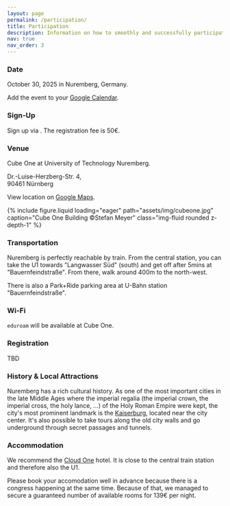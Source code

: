 ```yaml
---
layout: page
permalink: /participation/
title: Participation
description: Information on how to smoothly and successfully participate at the Bavarian Database Day 2025 in Nuremberg.
nav: true
nav_order: 3
---
```




### Date
October 30, 2025 in Nuremberg, Germany.

Add the event to your [Google Calendar](https://calendar.google.com/calendar/event?action=TEMPLATE&tmeid=MGdwNDg1Zmk0ZzM5cTdqYmdqb3R2aXN1aHUgNzU4NTgwZmE0YTBhMzhiMTZmMjBmMWM5OGYzMTM1Yzc1ZTBkMTM0NWQ2ODczOGI4ZjJiZTFhODYxZDMwYzdhZUBn&tmsrc=758580fa4a0a38b16f20f1c98f3135c75e0d1345d68738b8f2be1a861d30c7ae%40group.calendar.google.com).

### Sign-Up
Sign up via <todo>. The registration fee is 50€.


### Venue
Cube One at University of Technology Nuremberg.

Dr.-Luise-Herzberg-Str. 4,  
90461 Nürnberg

View location on [Google Maps](https://maps.app.goo.gl/2ZGJN1bHrmLERDas7).

<div class="w-50">
{% include figure.liquid loading="eager" path="assets/img/cubeone.jpg" caption="Cube One Building ©Stefan Meyer" class="img-fluid rounded z-depth-1" %}
</div>

### Transportation
Nuremberg is perfectly reachable by train.
From the central station, you can take the U1 towards "Langwasser Süd" (south) and get off after 5mins at "Bauernfeindstraße". From there, walk around 400m to the north-west.

There is also a Park+Ride parking area at U-Bahn station "Bauernfeindstraße".

### Wi-Fi
`eduroam` will be available at Cube One.

### Registration
TBD

### History & Local Attractions
Nuremberg has a rich cultural history. As one of the most important cities in the late Middle Ages where the imperial regalia (the imperial crown, the imperial cross, the holy lance, ...) of the Holy Roman Empire were kept, the city's most prominent landmark is the [Kaiserburg](https://maps.app.goo.gl/YeA2ZbKxPtgBHYDr6), located near the city center. It's also possible to take tours along the old city walls and go underground through secret passages and tunnels.

### Accommodation
We recommend the [Cloud One](https://www.the-cloud-one.com/de/hotels/nuernberg/hotel-nuernberg/) hotel.
It is close to the central train station and therefore also the U1.

Please book your accomodation well in advance because there is a congress happening at the same time.
Because of that, we managed to secure a guaranteed number of available rooms for 139€ per night.
